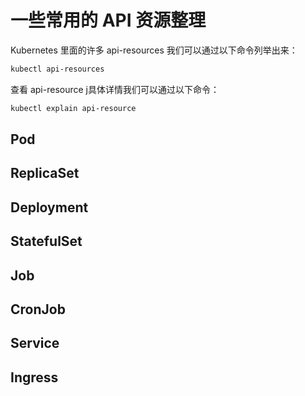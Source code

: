 # 一些常用的 API 资源整理

Kubernetes 里面的许多 api-resources 我们可以通过以下命令列举出来：

```bash
kubectl api-resources
```

查看 api-resource j具体详情我们可以通过以下命令：

```bash
kubectl explain api-resource
```

## Pod

## ReplicaSet

## Deployment

## StatefulSet

## Job

## CronJob

## Service

## Ingress